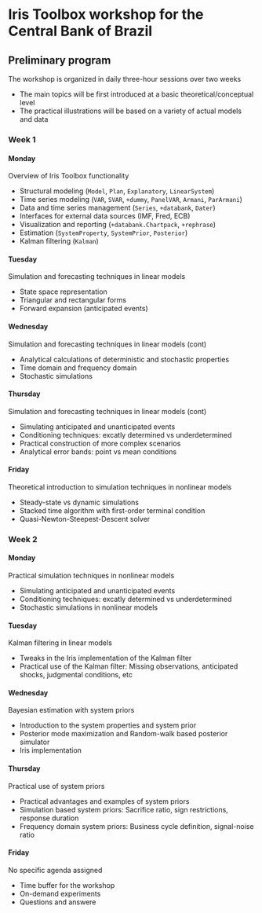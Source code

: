 # Iris Toolbox workshop for the Central Bank of Brazil

## Preliminary program

The workshop is organized in daily three-hour sessions over two weeks

* The main topics will be first introduced at a basic theoretical/conceptual level
* The practical illustrations will be based on a variety of actual models and data

### Week 1 

#### Monday 

Overview of Iris Toolbox functionality

* Structural modeling (`Model`, `Plan`, `Explanatory`, `LinearSystem`)
* Time series modeling (`VAR`, `SVAR`, `+dummy`, `PanelVAR`, `Armani`, `ParArmani`)
* Data and time series management (`Series`, `+databank`, `Dater`)
* Interfaces for external data sources (IMF, Fred, ECB)
* Visualization and reporting (`+databank.Chartpack`, `+rephrase`)
* Estimation (`SystemProperty`, `SystemPrior`, `Posterior`)
* Kalman filtering (`Kalman`)

#### Tuesday

Simulation and forecasting techniques in linear models 

* State space representation 
* Triangular and rectangular forms
* Forward expansion (anticipated events)


#### Wednesday 

Simulation and forecasting techniques in linear models (cont)

* Analytical calculations of deterministic and stochastic properties
* Time domain and frequency domain
* Stochastic simulations

#### Thursday

Simulation and forecasting techniques in linear models (cont)

* Simulating anticipated and unanticipated events
* Conditioning techniques: excatly determined vs underdetermined
* Practical construction of more complex scenarios 
* Analytical error bands: point vs mean conditions

#### Friday

Theoretical introduction to simulation techniques in nonlinear models

* Steady-state vs dynamic simulations
* Stacked time algorithm with first-order terminal condition
* Quasi-Newton-Steepest-Descent solver

### Week 2

#### Monday 

Practical simulation techniques in nonlinear models

* Simulating anticipated and unanticipated events
* Conditioning techniques: excatly determined vs underdetermined
* Stochastic simulations in nonlinear models


#### Tuesday

Kalman filtering in linear models

* Tweaks in the Iris implementation of the Kalman filter
* Practical use of the Kalman filter: Missing observations, anticipated shocks, judgmental conditions, etc

#### Wednesday 

Bayesian estimation with system priors

* Introduction to the system properties and system prior
* Posterior mode maximization and Random-walk based posterior simulator
* Iris implementation

#### Thursday

Practical use of system priors

* Practical advantages and examples of system priors
* Simulation based system priors: Sacrifice ratio, sign restrictions, response duration
* Frequency domain system priors: Business cycle definition, signal-noise ratio

#### Friday

No specific agenda assigned

* Time buffer for the workshop
* On-demand experiments
* Questions and answere

